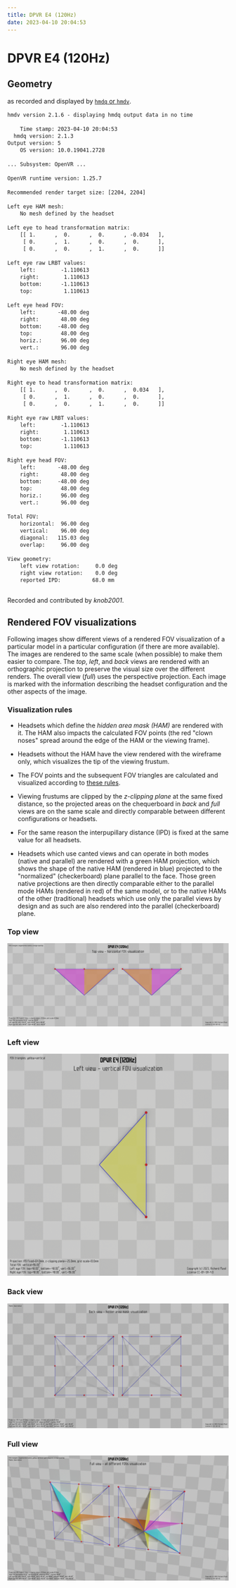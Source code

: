```yaml
---
title: DPVR E4 (120Hz)
date: 2023-04-10 20:04:53
---
```

# DPVR E4 (120Hz)

## Geometry

as recorded and displayed by [`hmdq` or `hmdv`](https://github.com/risa2000/hmdq).
```
hmdv version 2.1.6 - displaying hmdq output data in no time

    Time stamp: 2023-04-10 20:04:53
  hmdq version: 2.1.3
Output version: 5
    OS version: 10.0.19041.2728

... Subsystem: OpenVR ...

OpenVR runtime version: 1.25.7

Recommended render target size: [2204, 2204]

Left eye HAM mesh:
    No mesh defined by the headset

Left eye to head transformation matrix:
    [[ 1.      ,  0.      ,  0.      , -0.034   ],
     [ 0.      ,  1.      ,  0.      ,  0.      ],
     [ 0.      ,  0.      ,  1.      ,  0.      ]]

Left eye raw LRBT values:
    left:        -1.110613
    right:        1.110613
    bottom:      -1.110613
    top:          1.110613

Left eye head FOV:
    left:       -48.00 deg
    right:       48.00 deg
    bottom:     -48.00 deg
    top:         48.00 deg
    horiz.:      96.00 deg
    vert.:       96.00 deg

Right eye HAM mesh:
    No mesh defined by the headset

Right eye to head transformation matrix:
    [[ 1.      ,  0.      ,  0.      ,  0.034   ],
     [ 0.      ,  1.      ,  0.      ,  0.      ],
     [ 0.      ,  0.      ,  1.      ,  0.      ]]

Right eye raw LRBT values:
    left:        -1.110613
    right:        1.110613
    bottom:      -1.110613
    top:          1.110613

Right eye head FOV:
    left:       -48.00 deg
    right:       48.00 deg
    bottom:     -48.00 deg
    top:         48.00 deg
    horiz.:      96.00 deg
    vert.:       96.00 deg

Total FOV:
    horizontal:  96.00 deg
    vertical:    96.00 deg
    diagonal:   115.03 deg
    overlap:     96.00 deg

View geometry:
    left view rotation:     0.0 deg
    right view rotation:    0.0 deg
    reported IPD:          68.0 mm


```
Recorded and contributed by _knob2001_.

## Rendered FOV visualizations

Following images show different views of a rendered FOV visualization of a
particular model in a particular configuration (if there are more available).
The images are rendered to the same scale (when possible) to make them easier
to compare. The _top_, _left_, and _back_ views are rendered with an
orthographic projection to preserve the visual size over the different renders.
The overall view (_full_) uses the perspective projection. Each image is marked
with the information describing the headset configuration and the other aspects
of the image.

### Visualization rules

* Headsets which define the _hidden area mask (HAM)_ are rendered with it. The
  HAM also impacts the calculated FOV points (the red "clown noses" spread
  around the edge of the HAM or the viewing frame).

* Headsets without the HAM have the view rendered with the wireframe only, which
  visualizes the tip of the viewing frustum.

* The FOV points and the subsequent FOV triangles are calculated and visualized
  according to [these
  rules](https://risa2000.github.io/vrdocs/docs/hmd_fov_calculation).

* Viewing frustums are clipped by the _z-clipping plane_ at the same fixed
  distance, so the projected areas on the chequerboard in _back_ and _full_
  views are on the same scale and directly comparable between different
  configurations or headsets.

* For the same reason the interpupillary distance (IPD) is fixed at the same
  value for all headsets.

* Headsets which use canted views and can operate in both modes (native and
  parallel) are rendered with a green HAM projection, which shows the shape of
  the native HAM (rendered in blue) projected to the "normalized"
  (checkerboard) plane parallel to the face. Those green native projections are
  then directly comparable either to the parallel mode HAMs (rendered in red)
  of the same model, or to the native HAMs of the other (traditional) headsets
  which use only the parallel views by design and as such are also rendered
  into the parallel (checkerboard) plane.

### Top view
[![DPVR E4 (120Hz) - top view](../images/E4_Native_R120_top.dmx.png)](../images/E4_Native_R120_top.dmx.png)

### Left view
[![DPVR E4 (120Hz) - left view](../images/E4_Native_R120_left.dmx.png)](../images/E4_Native_R120_left.dmx.png)

### Back view
[![DPVR E4 (120Hz) - back view](../images/E4_Native_R120_back.dmx.png)](../images/E4_Native_R120_back.dmx.png)

### Full view
[![DPVR E4 (120Hz) - full view](../images/E4_Native_R120_over.dmx.png)](../images/E4_Native_R120_over.dmx.png)

